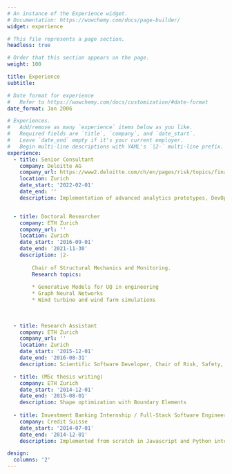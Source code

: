```yaml
---
# An instance of the Experience widget.
# Documentation: https://wowchemy.com/docs/page-builder/
widget: experience

# This file represents a page section.
headless: true

# Order that this section appears on the page.
weight: 100

title: Experience
subtitle:

# Date format for experience
#   Refer to https://wowchemy.com/docs/customization/#date-format
date_format: Jan 2006

# Experiences.
#   Add/remove as many `experience` items below as you like.
#   Required fields are `title`, `company`, and `date_start`.
#   Leave `date_end` empty if it's your current employer.
#   Begin multi-line descriptions with YAML's `|2-` multi-line prefix.
experience:
  - title: Senior Consultant
    company: Deloitte AG
    company_url: https://www2.deloitte.com/ch/en/pages/risk/topics/financial-risk.html?icid=nav2_financial-risk
    location: Zurich
    date_start: '2022-02-01'
    date_end: ''
    description: Implementation of advanced analytics prototypes, DevOps, and cloud computing


  - title: Doctoral Researcher
    company: ETH Zurich
    company_url: ''
    location: Zurich
    date_start: '2016-09-01'
    date_end: '2021-11-30'
    description: |2-
        
        Chair of Structural Mechanics and Monitoring.
        Research topics:
        
        * Generative Models for UQ in engineering 
        * Graph Neural Networks
        * Wind turbine and wind farm simulations 
        
        
        
  - title: Research Assistant
    company: ETH Zurich
    company_url: ''
    location: Zurich
    date_start: '2015-12-01'
    date_end: '2016-08-31'
    description: Scientific Software Developer, Chair of Risk, Safety, and Uncertainty Quantification

  - title: (MSc thesis writing)
    company: ETH Zurich
    date_start: '2014-12-01'
    date_end: '2015-08-01'
    description: Shape optimization with Boundary Elements
  
  - title: Investment Banking Internship / Full-Stack Software Engineer
    company: Credit Suisse
    date_start: '2014-07-01'
    date_end: '2014-12-01'
    description: Implemented from scratch in Javascript and Python internal web-based tools for time series inspection (e.g., trading signal discovery), implemented a R-to-C++ interface for an option pricer.

design:
  columns: '2'
---
```

